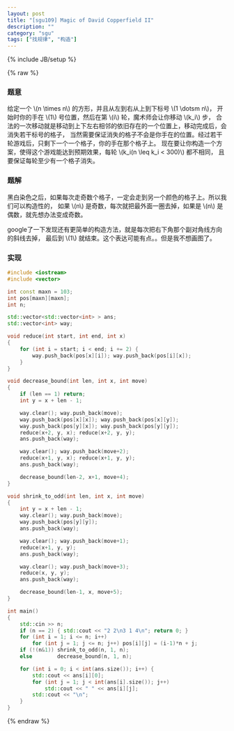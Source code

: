 ```yaml
---
layout: post
title: "[sgu109] Magic of David Copperfield II"
description: ""
category: "sgu"
tags: ["找规律", "构造"]
---
```

{% include JB/setup %}

{% raw %}

### 题意

给定一个 \\(n \\times n\\) 的方形，并且从左到右从上到下标号 \\(1 \\dotsm n\\)，
开始时你的手在 \\(1\\) 号位置，然后在第 \\(i\\) 轮，魔术师会让你移动 \\(k\_i\\) 步，
合法的一次移动就是移动到上下左右相邻的依旧存在的一个位置上，移动完成后，会消失若干标号的格子，
当然需要保证消失的格子不会是你手在的位置。经过若干轮游戏后，只剩下一个一个格子，你的手在那个格子上。
现在要让你构造一个方案，使得这个游戏能达到预期效果，每轮 \\(k\_i(n \\leq k\_i < 300)\\) 都不相同，
且要保证每轮至少有一个格子消失。

### 题解

黑白染色之后，如果每次走奇数个格子，一定会走到另一个颜色的格子上。所以我们可以构造性的，
如果 \\(n\\) 是奇数，每次就把最外面一圈去掉，如果是 \\(n\\) 是偶数，就先想办法变成奇数。

google了一下发现还有更简单的构造方法，就是每次把右下角那个副对角线方向的斜线去掉，
最后到 \\(1\\) 就结束。这个表达可能有点。。但是我不想画图了。

### 实现

```cpp
#include <iostream>
#include <vector>

int const maxn = 103;
int pos[maxn][maxn];
int n;

std::vector<std::vector<int> > ans;
std::vector<int> way;

void reduce(int start, int end, int x)
{
	for (int i = start; i < end; i += 2) {
		way.push_back(pos[x][i]); way.push_back(pos[i][x]);
	}
}

void decrease_bound(int len, int x, int move)
{
	if (len == 1) return;
	int y = x + len - 1;

	way.clear(); way.push_back(move);
	way.push_back(pos[x][x]); way.push_back(pos[x][y]);
	way.push_back(pos[y][x]); way.push_back(pos[y][y]);
	reduce(x+2, y, x); reduce(x+2, y, y);
	ans.push_back(way);

	way.clear(); way.push_back(move+2);
	reduce(x+1, y, x); reduce(x+1, y, y);
	ans.push_back(way);

	decrease_bound(len-2, x+1, move+4);
}

void shrink_to_odd(int len, int x, int move)
{
	int y = x + len - 1;
	way.clear(); way.push_back(move);
	way.push_back(pos[y][y]);
	ans.push_back(way);

	way.clear(); way.push_back(move+1);
	reduce(x+1, y, y);
	ans.push_back(way);

	way.clear(); way.push_back(move+3);
	reduce(x, y, y);
	ans.push_back(way);

	decrease_bound(len-1, x, move+5);
}

int main()
{
	std::cin >> n;
	if (n == 2) { std::cout << "2 2\n3 1 4\n"; return 0; }
	for (int i = 1; i <= n; i++)
		for (int j = 1; j <= n; j++) pos[i][j] = (i-1)*n + j;
	if (!(n&1)) shrink_to_odd(n, 1, n);
	else        decrease_bound(n, 1, n);

	for (int i = 0; i < int(ans.size()); i++) {
		std::cout << ans[i][0];
		for (int j = 1; j < int(ans[i].size()); j++)
			std::cout << " " << ans[i][j];
		std::cout << "\n";
	}
}

```

{% endraw %}

